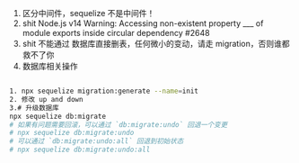 1. 区分中间件，sequelize 不是中间件！
2. shit Node.js v14 Warning: Accessing non-existent property \_\_\_ of module exports inside circular dependency #2648
3. shit 不能通过 数据库直接删表，任何微小的变动，请走 migration，否则谁都救不了你
4. 数据库相关操作

```bash

1. npx sequelize migration:generate --name=init
2. 修改 up and down
3.# 升级数据库
npx sequelize db:migrate
# 如果有问题需要回滚，可以通过 `db:migrate:undo` 回退一个变更
# npx sequelize db:migrate:undo
# 可以通过 `db:migrate:undo:all` 回退到初始状态
# npx sequelize db:migrate:undo:all
```
